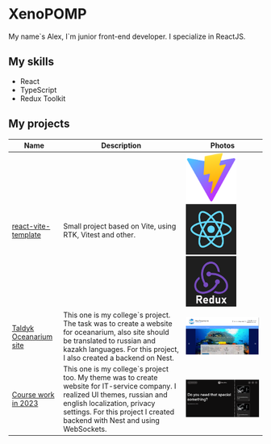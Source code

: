 # XenoPOMP

My name\`s Alex, I\`m junior front-end developer. I specialize in ReactJS.

## My skills
- React
- TypeScript
- Redux Toolkit

## My projects


| Name | Description | Photos |  
| ---- | ----------- | ------ |
| [react-vite-template](https://github.com/XenoPOMP/react-vite-template) | Small project based on Vite, using RTK, Vitest and other. | <img src="src/images/vite-logo.png" style="width: 75%; max-width: 100px" /> <img src="src/images/react-logo.png" style="width: 75%; max-width: 100px" /> <img src="src/images/redux-logo.png" style="width: 75%; max-width: 100px" /> |
| [Taldyk Oceanarium site](https://github.com/XenoPOMP/college-2023-oceanarium) | This one is my college`s project. The task was to create a website for oceanarium, also site should be translated to russian and kazakh languages. For this project, I also created a backend on Nest. | <img src="src/images/screen0.png" /> |
| [Course work in 2023](https://github.com/XenoPOMP/coursework-2023) | This one is my college`s project too. My theme was to create website for IT-service company. I realized UI themes, russian and english localization, privacy settings. For this project I created backend with Nest and using WebSockets. | <img src="src/images/en-screen0.png" /> |
